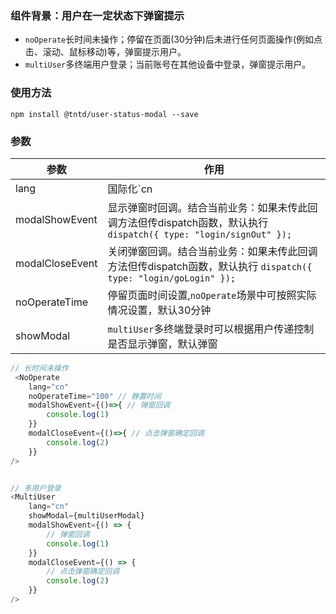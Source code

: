 ### 组件背景：用户在一定状态下弹窗提示
- `noOperate`长时间未操作；停留在页面(30分钟)后未进行任何页面操作(例如点击、滚动、鼠标移动)等，弹窗提示用户。
- `multiUser`多终端用户登录；当前账号在其他设备中登录，弹窗提示用户。

### 使用方法
`npm install @tntd/user-status-modal --save`


### 参数
|  参数   | 作用  |
|  ----  |  ----  |
|  lang  | 国际化`cn|en` |
|  modalShowEvent  | 显示弹窗时回调。结合当前业务：如果未传此回调方法但传dispatch函数，默认执行 `dispatch({ type: "login/signOut" });` |
|  modalCloseEvent  | 关闭弹窗回调。结合当前业务：如果未传此回调方法但传dispatch函数，默认执行 `dispatch({ type: "login/goLogin" });`  |
|  noOperateTime  | 停留页面时间设置,`noOperate`场景中可按照实际情况设置，默认30分钟 |
|  showModal  | `multiUser`多终端登录时可以根据用户传递控制是否显示弹窗，默认弹窗 |


```javascript
// 长时间未操作
 <NoOperate
    lang="cn"
    noOperateTime="100" // 静置时间
    modalShowEvent={()=>{ // 弹窗回调
        console.log(1)
    }}
    modalCloseEvent={()=>{ // 点击弹窗确定回调
        console.log(2)
    }}
/>


// 多用户登录
<MultiUser
    lang="cn"
    showModal={multiUserModal}
    modalShowEvent={() => {
        // 弹窗回调
        console.log(1)
    }}
    modalCloseEvent={() => {
        // 点击弹窗确定回调
        console.log(2)
    }}
/>
```
